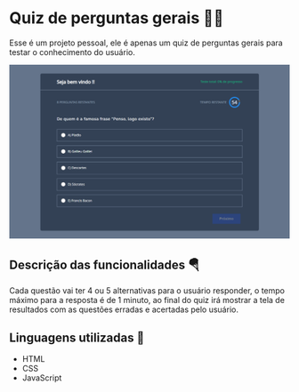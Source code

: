 # Quiz de perguntas gerais 🧠📝

Esse é um projeto pessoal, ele é apenas um quiz de perguntas gerais para testar o conhecimento do usuário.

<img src="./assets/img/Pergunta-1.png"> 

## Descrição das funcionalidades 🪂
Cada questão vai ter 4 ou 5 alternativas para o usuário responder, o tempo máximo para a resposta é de 1 minuto, ao final do quiz irá mostrar a tela de resultados com as questões erradas e acertadas pelo usuário.

## Linguagens utilizadas 🧐
- HTML
- CSS
- JavaScript